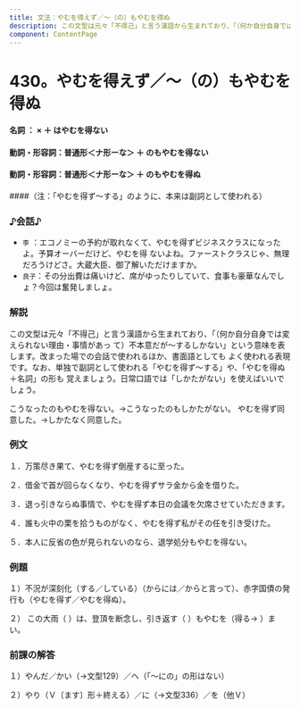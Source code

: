 ```yaml
---
title: 文法：やむを得えず／～（の）もやむを得ぬ
description: この文型は元々「不得己」と言う漢語から生まれており、「（何か自分自身では変えられない理由・事情があっ て）不本意だが～するしかない」という意味を表します。改まった場での会話で使われるほか、書面語としても よく使われる表現です。なお、単独で副詞として使われる「やむを得ず～する」や、「やむを得ぬ＋名詞」の形も 覚えましょう。日常口語では「しかたがない」を使えばいいでしょう。
component: ContentPage
---
```



# 430。やむを得えず／～（の）もやむを得ぬ
#### 名詞 ： × ＋ はやむを得ない
#### 動詞・形容詞：普通形＜ナ形ーな＞ ＋ のもやむを得ない
#### 動詞・形容詞：普通形＜ナ形ーな＞ ＋ のもやむを得ぬ
####（注：「やむを得ず～する」のように、本来は副詞として使われる）
### ♪会話♪
- `李` ：エコノミーの予約が取れなくて、やむを得ずビジネスクラスになったよ。予算オーバーだけど、やむを得 ないよね。ファーストクラスじゃ、無理だろうけどさ。大蔵大臣、御了解いただけますか。
- `良子`：その分出費は痛いけど、席がゆったりしていて、食事も豪華なんでしょ？今回は奮発しましょ。
### 解説
この文型は元々「不得己」と言う漢語から生まれており、「（何か自分自身では変えられない理由・事情があっ て）不本意だが～するしかない」という意味を表します。改まった場での会話で使われるほか、書面語としても よく使われる表現です。なお、単独で副詞として使われる「やむを得ず～する」や、「やむを得ぬ＋名詞」の形も 覚えましょう。日常口語では「しかたがない」を使えばいいでしょう。

こうなったのもやむを得ない。→こうなったのもしかたがない。 やむを得ず同意した。→しかたなく同意した。
### 例文
１．万策尽き果て、やむを得ず倒産するに至った。

２．借金で首が回らなくなり、やむを得ずサラ金から金を借りた。

３．退っ引きならぬ事情で、やむを得ず本日の会議を欠席させていただきます。

４．誰も火中の栗を拾うものがなく、やむを得ず私がその任を引き受けた。

５．本人に反省の色が見られないのなら、退学処分もやむを得ない。
### 例題
１）不況が深刻化（する／している）（からには／からと言って）、赤字国債の発行も（やむを得ず／やむを得ぬ）。

２） この大雨（ ）は、登頂を断念し、引き返す（ ）もやむを（得る→ ）まい。
### 前課の解答
１）やんだ／かい（→文型129）／へ（「～にの」の形はない）

２）やり（Ｖ〔ます〕形＋終える）／に（→文型336）／を（他Ｖ）

